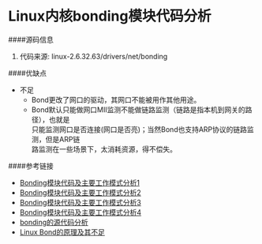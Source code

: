 Linux内核bonding模块代码分析
============================

####源码信息
1. 代码来源: linux-2.6.32.63/drivers/net/bonding 


####优缺点
* 不足
  - Bond更改了网口的驱动，其网口不能被用作其他用途。
  - Bond默认只能做网口MII监测不能做链路监测（链路是指本机到网关的路径），也就是  
    只能监测网口是否连接(网口是否亮)；当然Bond也支持ARP协议的链路监测，但是ARP链  
    路监测在一些场景下，太消耗资源，得不偿失。

####参考链接
* [Bonding模块代码及主要工作模式分析1](http://bbs.csdn.net/topics/340055267)
* [Bonding模块代码及主要工作模式分析2](http://bbs.csdn.net/topics/340055270)
* [Bonding模块代码及主要工作模式分析3](http://bbs.csdn.net/topics/340055274)
* [Bonding模块代码及主要工作模式分析4](http://bbs.csdn.net/topics/340055280)
* [bonding的源代码分析](http://www.docin.com/p-311297097.html)
* [Linux Bond的原理及其不足](http://www.tektea.com/archives/1969.html)
